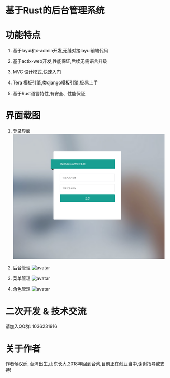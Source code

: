 # 基于Rust的后台管理系统

# 功能特点
1. 基于layui和x-admin开发,无缝对接layui前端代码

2. 基于actix-web开发,性能保证,后续无需语言升级

3. MVC 设计模式,快速入门

4. Tera 模板引擎,类django模板引擎,极易上手

5. 基于Rust语言特性,有安全、性能保证

# 界面载图
1. 登录界面
![avatar](/image/login.png)

2. 后台管理
![avatar](https://github.com/houhanting/rust-admin/blob/master/image/right.png)

3. 菜单管理
![avatar](https://github.com/houhanting/rust-admin/blob/master/image/menus.png)

4. 角色管理
![avatar](https://github.com/houhanting/rust-admin/blob/master/image/roles.png)

# 二次开发 & 技术交流
请加入QQ群: 1036231916

# 关于作者
作者候汉廷, 台湾出生,山东长大,2018年回到台湾,目前正在创业当中,谢谢指导或支持!
